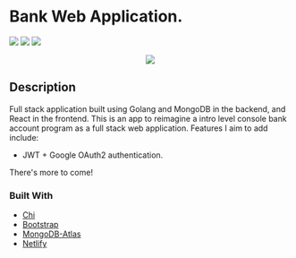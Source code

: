 # Bank Web Application.

![](https://img.shields.io/badge/made%20by-DarienMiller-blue)
![](https://img.shields.io/badge/Golang-1.17-yellow)
![](https://img.shields.io/badge/MongoDB-Cloud-green)

<p align="center">
  <img src="https://api.netlify.com/api/v1/badges/bc438b2e-9f12-4bbe-987e-d36fcef20a2f/deploy-status">
</p>

## Description

Full stack application built using Golang and MongoDB in the backend, and React in the frontend. This is an app to reimagine a intro level console bank account program as a full stack web application. Features I aim to add include:

 - JWT + Google OAuth2 authentication.

 There's more to come!

### Built With

* [Chi](https://github.com/go-chi/chi)
* [Bootstrap](https://getbootstrap.com)
* [MongoDB-Atlas](https://www.mongodb.com/cloud/atlas)
* [Netlify](https://bit.ly/3q4pcJz)